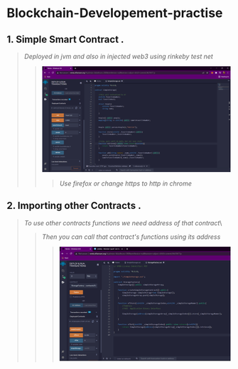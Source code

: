 # Blockchain-Developement-practise

## 1. Simple Smart Contract .
> *Deployed in jvm and also in injected web3 using rinkeby test net*
>> ![alt text](simpleSmartContract.png)
>>> *Use firefox or change https to http in chrome*

## 2. Importing other Contracts .
> *To use other contracts functions we need address of that contract*\
>> *Then you can call that contract's functions using its address*
>>> ![alt text](ImportingOtherContracts.png)
